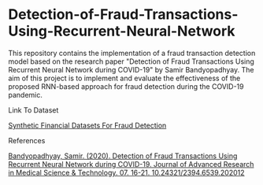 # Detection-of-Fraud-Transactions-Using-Recurrent-Neural-Network

This repository contains the implementation of a fraud transaction detection model based on the research paper "Detection of Fraud Transactions Using Recurrent Neural Network during COVID-19" by Samir Bandyopadhyay. The aim of this project is to implement and evaluate the effectiveness of the proposed RNN-based approach for fraud detection during the COVID-19 pandemic.

Link To Dataset

[Synthetic Financial Datasets For Fraud Detection](https://www.kaggle.com/datasets/ealaxi/paysim1)

References

[Bandyopadhyay, Samir. (2020). Detection of Fraud Transactions Using Recurrent Neural Network during COVID-19. Journal of Advanced Research in Medical Science & Technology. 07. 16-21. 10.24321/2394.6539.202012](https://www.researchgate.net/publication/347478467_Detection_of_Fraud_Transactions_Using_Recurrent_Neural_Network_during_COVID-19)

